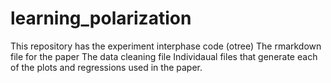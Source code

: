 # learning_polarization
This repository has the experiment interphase code (otree)
The rmarkdown file for the paper
The data cleaning file
Individaual files that generate each of the plots and regressions used in the paper.
